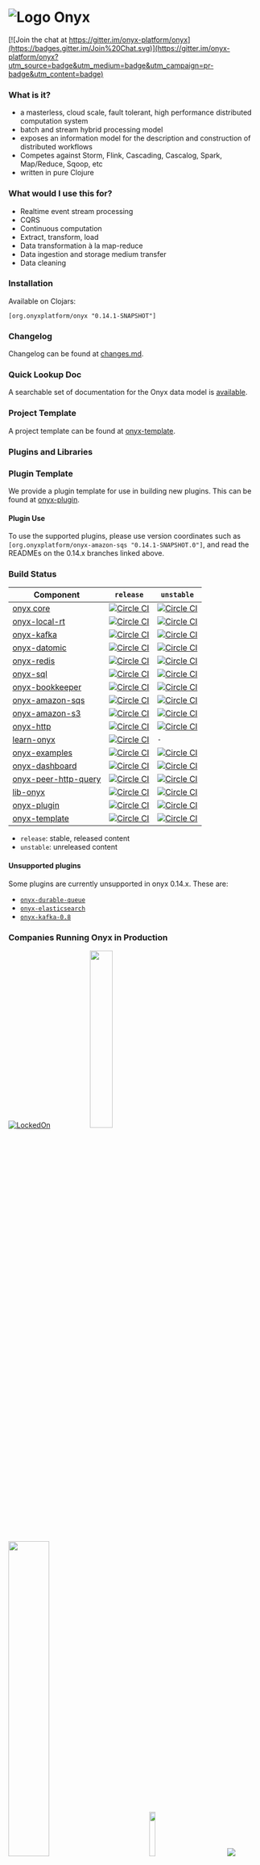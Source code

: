 # ![Logo](http://i.imgur.com/zdlOSZD.png?1) Onyx

[![Join the chat at https://gitter.im/onyx-platform/onyx](https://badges.gitter.im/Join%20Chat.svg)](https://gitter.im/onyx-platform/onyx?utm_source=badge&utm_medium=badge&utm_campaign=pr-badge&utm_content=badge)

### What is it?

- a masterless, cloud scale, fault tolerant, high performance distributed computation system
- batch and stream hybrid processing model
- exposes an information model for the description and construction of distributed workflows
- Competes against Storm, Flink, Cascading, Cascalog, Spark, Map/Reduce, Sqoop, etc
- written in pure Clojure

### What would I use this for?

- Realtime event stream processing
- CQRS
- Continuous computation 
- Extract, transform, load
- Data transformation à la map-reduce
- Data ingestion and storage medium transfer
- Data cleaning

### Installation

Available on Clojars:

```
[org.onyxplatform/onyx "0.14.1-SNAPSHOT"]
```

### Changelog

Changelog can be found at [changes.md](changes.md).

### Quick Lookup Doc

A searchable set of documentation for the Onyx data model is [available](http://www.onyxplatform.org/docs/cheat-sheet/latest/).

### Project Template

A project template can be found at [onyx-template](https://github.com/onyx-platform/onyx-template).

### Plugins and Libraries

### Plugin Template

We provide a plugin template for use in building new plugins. This can be found at [onyx-plugin](https://github.com/onyx-platform/onyx-plugin).

#### Plugin Use

To use the supported plugins, please use version coordinates such as
`[org.onyxplatform/onyx-amazon-sqs "0.14.1-SNAPSHOT.0"]`, and read
the READMEs on the 0.14.x branches linked above.

### Build Status

Component | `release`| `unstable`
----------|--------|----------
[onyx core](https://github.com/onyx-platform/onyx)| [![Circle CI](https://circleci.com/gh/onyx-platform/onyx/tree/0.14.x.svg?style=svg)](https://circleci.com/gh/onyx-platform/onyx/tree/0.14.x) | [![Circle CI](https://circleci.com/gh/onyx-platform/onyx/tree/master.svg?style=svg)](https://circleci.com/gh/onyx-platform/onyx/tree/master)
[onyx-local-rt](https://github.com/onyx-platform/onyx-local-rt)| [![Circle CI](https://circleci.com/gh/onyx-platform/onyx-local-rt/tree/0.14.x.svg?style=svg)](https://circleci.com/gh/onyx-platform/onyx-local-rt/tree/0.14.x) | [![Circle CI](https://circleci.com/gh/onyx-platform/onyx-local-rt/tree/master.svg?style=svg)](https://circleci.com/gh/onyx-platform/onyx-local-rt/tree/master)
[onyx-kafka](https://github.com/onyx-platform/onyx-kafka)| [![Circle CI](https://circleci.com/gh/onyx-platform/onyx-kafka/tree/0.14.x.svg?style=svg)](https://circleci.com/gh/onyx-platform/onyx-kafka/tree/0.14.x) | [![Circle CI](https://circleci.com/gh/onyx-platform/onyx-kafka/tree/master.svg?style=svg)](https://circleci.com/gh/onyx-platform/onyx-kafka/tree/master)
[onyx-datomic](https://github.com/onyx-platform/onyx-datomic)| [![Circle CI](https://circleci.com/gh/onyx-platform/onyx-datomic/tree/0.14.x.svg?style=svg)](https://circleci.com/gh/onyx-platform/onyx-datomic/tree/0.14.x) | [![Circle CI](https://circleci.com/gh/onyx-platform/onyx-datomic/tree/master.svg?style=svg)](https://circleci.com/gh/onyx-platform/onyx-datomic/tree/master)
[onyx-redis](https://github.com/onyx-platform/onyx-redis)| [![Circle CI](https://circleci.com/gh/onyx-platform/onyx-redis/tree/0.14.x.svg?style=svg)](https://circleci.com/gh/onyx-platform/onyx-redis/tree/0.14.x) | [![Circle CI](https://circleci.com/gh/onyx-platform/onyx-redis/tree/master.svg?style=svg)](https://circleci.com/gh/onyx-platform/onyx-redis/tree/master)
[onyx-sql](https://github.com/onyx-platform/onyx-sql)| [![Circle CI](https://circleci.com/gh/onyx-platform/onyx-sql/tree/0.14.x.svg?style=svg)](https://circleci.com/gh/onyx-platform/onyx-sql/tree/0.14.x) | [![Circle CI](https://circleci.com/gh/onyx-platform/onyx-sql/tree/master.svg?style=svg)](https://circleci.com/gh/onyx-platform/onyx-sql/tree/master)
[onyx-bookkeeper](https://github.com/onyx-platform/onyx-bookkeeper)| [![Circle CI](https://circleci.com/gh/onyx-platform/onyx-bookkeeper/tree/0.14.x.svg?style=svg)](https://circleci.com/gh/onyx-platform/onyx-bookkeeper/tree/0.14.x) | [![Circle CI](https://circleci.com/gh/onyx-platform/onyx-bookkeeper/tree/master.svg?style=svg)](https://circleci.com/gh/onyx-platform/onyx-bookkeeper/tree/master)
[onyx-amazon-sqs](https://github.com/onyx-platform/onyx-amazon-sqs)| [![Circle CI](https://circleci.com/gh/onyx-platform/onyx-amazon-sqs/tree/0.14.x.svg?style=svg)](https://circleci.com/gh/onyx-platform/onyx-amazon-sqs/tree/0.14.x) | [![Circle CI](https://circleci.com/gh/onyx-platform/onyx-amazon-sqs/tree/master.svg?style=svg)](https://circleci.com/gh/onyx-platform/onyx-amazon-sqs/tree/master)
[onyx-amazon-s3](https://github.com/onyx-platform/onyx-amazon-s3)| [![Circle CI](https://circleci.com/gh/onyx-platform/onyx-amazon-s3/tree/0.14.x.svg?style=svg)](https://circleci.com/gh/onyx-platform/onyx-amazon-s3/tree/0.14.x) | [![Circle CI](https://circleci.com/gh/onyx-platform/onyx-amazon-s3/tree/master.svg?style=svg)](https://circleci.com/gh/onyx-platform/onyx-amazon-s3/tree/master)
[onyx-http](https://github.com/onyx-platform/onyx-http)| [![Circle CI](https://circleci.com/gh/onyx-platform/onyx-http/tree/0.14.x.svg?style=svg)](https://circleci.com/gh/onyx-platform/onyx-http/tree/0.14.x) | [![Circle CI](https://circleci.com/gh/onyx-platform/onyx-http/tree/master.svg?style=svg)](https://circleci.com/gh/onyx-platform/onyx-http/tree/master)
[learn-onyx](https://github.com/onyx-platform/learn-onyx)| [![Circle CI](https://circleci.com/gh/onyx-platform/learn-onyx/tree/answers.svg?style=svg)](https://circleci.com/gh/onyx-platform/learn-onyx/tree/answers) | `-` 
[onyx-examples](https://github.com/onyx-platform/onyx-examples)| [![Circle CI](https://circleci.com/gh/onyx-platform/onyx-examples/tree/0.14.x.svg?style=svg)](https://circleci.com/gh/onyx-platform/onyx-examples/tree/0.14.x) | [![Circle CI](https://circleci.com/gh/onyx-platform/onyx-examples/tree/master.svg?style=svg)](https://circleci.com/gh/onyx-platform/onyx-examples/tree/master)
[onyx-dashboard](https://github.com/onyx-platform/onyx-dashboard)| [![Circle CI](https://circleci.com/gh/onyx-platform/onyx-dashboard/tree/0.14.x.svg?style=svg)](https://circleci.com/gh/onyx-platform/onyx-dashboard/tree/0.14.x) | [![Circle CI](https://circleci.com/gh/onyx-platform/onyx-dashboard/tree/master.svg?style=svg)](https://circleci.com/gh/onyx-platform/onyx-dashboard/tree/master)
[onyx-peer-http-query](https://github.com/onyx-platform/onyx-peer-http-query)| [![Circle CI](https://circleci.com/gh/onyx-platform/onyx-peer-http-query/tree/0.14.x.svg?style=svg)](https://circleci.com/gh/onyx-platform/onyx-peer-http-query/tree/0.14.x) | [![Circle CI](https://circleci.com/gh/onyx-platform/onyx-peer-http-query/tree/master.svg?style=svg)](https://circleci.com/gh/onyx-platform/onyx-peer-http-query/tree/master)
[lib-onyx](https://github.com/onyx-platform/lib-onyx)| [![Circle CI](https://circleci.com/gh/onyx-platform/lib-onyx/tree/0.14.x.svg?style=svg)](https://circleci.com/gh/onyx-platform/lib-onyx/tree/0.14.x) | [![Circle CI](https://circleci.com/gh/onyx-platform/lib-onyx/tree/master.svg?style=svg)](https://circleci.com/gh/onyx-platform/lib-onyx/tree/master)
[onyx-plugin](https://github.com/onyx-platform/onyx-plugin)| [![Circle CI](https://circleci.com/gh/onyx-platform/onyx-plugin/tree/0.14.x.svg?style=svg)](https://circleci.com/gh/onyx-platform/onyx-plugin/tree/0.14.x) | [![Circle CI](https://circleci.com/gh/onyx-platform/onyx-plugin/tree/master.svg?style=svg)](https://circleci.com/gh/onyx-platform/onyx-plugin/tree/master)
[onyx-template](https://github.com/onyx-platform/onyx-template)| [![Circle CI](https://circleci.com/gh/onyx-platform/onyx-template/tree/0.14.x.svg?style=svg)](https://circleci.com/gh/onyx-platform/onyx-template/tree/0.14.x) | [![Circle CI](https://circleci.com/gh/onyx-platform/onyx-template/tree/master.svg?style=svg)](https://circleci.com/gh/onyx-platform/onyx-template/tree/master)

- `release`: stable, released content
- `unstable`: unreleased content

#### Unsupported plugins

Some plugins are currently unsupported in onyx 0.14.x. These are:

- [`onyx-durable-queue`](https://github.com/onyx-platform/onyx-durable-queue)
- [`onyx-elasticsearch`](https://github.com/onyx-platform/onyx-elasticsearch)
- [`onyx-kafka-0.8`](https://github.com/onyx-platform/onyx-kafka-0.8)

### Companies Running Onyx in Production

[![LockedOn](doc/images/lockedon.png)](https://lockedon.com)
&nbsp;&nbsp;&nbsp;&nbsp;&nbsp;&nbsp;&nbsp;&nbsp;&nbsp;&nbsp;&nbsp;&nbsp;&nbsp;&nbsp;&nbsp;&nbsp;&nbsp;&nbsp;
<img src="doc/images/cognician.png" height="30%" width="30%">
&nbsp;&nbsp;&nbsp;&nbsp;&nbsp;&nbsp;&nbsp;&nbsp;&nbsp;&nbsp;&nbsp;&nbsp;&nbsp;&nbsp;&nbsp;&nbsp;&nbsp;&nbsp;
<img src="doc/images/indaba.png" height="40%" width="40%">
&nbsp;&nbsp;&nbsp;&nbsp;&nbsp;&nbsp;&nbsp;&nbsp;&nbsp;&nbsp;&nbsp;&nbsp;&nbsp;&nbsp;&nbsp;&nbsp;&nbsp;&nbsp;
<img src="doc/images/yapster.png" height="15%" width="15%">
&nbsp;&nbsp;&nbsp;&nbsp;&nbsp;&nbsp;&nbsp;&nbsp;&nbsp;&nbsp;&nbsp;&nbsp;&nbsp;&nbsp;&nbsp;&nbsp;&nbsp;&nbsp;
<img src="doc/images/modnakasta.png">
&nbsp;&nbsp;&nbsp;&nbsp;&nbsp;&nbsp;&nbsp;&nbsp;&nbsp;&nbsp;&nbsp;&nbsp;&nbsp;&nbsp;&nbsp;&nbsp;&nbsp;&nbsp;
<img src="doc/images/breeze-125.png">

### Quick Start Guide

Feeling impatient? Hit the ground running ASAP with the [onyx-starter repo](https://github.com/onyx-platform/onyx-starter) and [walkthrough](https://github.com/onyx-platform/onyx-starter/blob/master/WALKTHROUGH.md). You can also boot into preloaded a Leiningen [application template](https://github.com/onyx-platform/onyx-template).

### User Guide 0.14.1-SNAPSHOT

- [User Guide Table of Contents](http://www.onyxplatform.org/docs)
- [API docs](http://www.onyxplatform.org/docs/api/latest)
- [Cheat Sheet](http://www.onyxplatform.org/docs/cheat-sheet/latest)

### Developer's Guide 0.14.1-SNAPSHOT

- [Branch Policy](doc/developers-guide/branch-policy.md)
- [Release Checklist](doc/developers-guide/release-checklist.md)
- [Deployment Process](doc/developers-guide/deployment-process.md)

### API Docs 0.14.1-SNAPSHOT

Code level API documentation [can be found here](http://www.onyxplatform.org/docs/api/0.14.1-SNAPSHOT).

### Official plugin listing

Official plugins are vetted by Michael Drogalis. Ensure in your project that plugin versions directly correspond to the same Onyx version (e.g. `onyx-kafka` version `0.14.1-SNAPSHOT.0-SNAPSHOT` goes with `onyx` version `0.14.1-SNAPSHOT`). Fixes to plugins can be applied using a 4th versioning identifier (e.g. `0.14.1-SNAPSHOT.1-SNAPSHOT`).

- [`onyx-core-async`](doc/user-guide/core-async-plugin.adoc)
- [`onyx-kafka`](https://github.com/onyx-platform/onyx-kafka)
- [`onyx-kafka-0.8`](https://github.com/onyx-platform/onyx-kafka-0.8)
- [`onyx-datomic`](https://github.com/onyx-platform/onyx-datomic)
- [`onyx-redis`](https://github.com/onyx-platform/onyx-redis)
- [`onyx-sql`](https://github.com/onyx-platform/onyx-sql)
- [`onyx-bookkeeper`](https://github.com/onyx-platform/onyx-bookkeeper)
- [`onyx-seq`](https://github.com/onyx-platform/onyx/blob/0.14.x/src/onyx/plugin/seq.clj)
- [`onyx-durable-queue`](https://github.com/onyx-platform/onyx-durable-queue)
- [`onyx-elasticsearch`](https://github.com/onyx-platform/onyx-elasticsearch)
- [`onyx-http`](https://github.com/onyx-platform/onyx-http)
- [`onyx-amazon-sqs`](https://github.com/onyx-platform/onyx-amazon-sqs)
- [`onyx-amazon-s3`](https://github.com/onyx-platform/onyx-amazon-s3)

Generate plugin templates through Leiningen with [`onyx-plugin`](https://github.com/onyx-platform/onyx-plugin).

### 3rd Party plugin listing

Unofficial plugins have not been vetted.
- [`onyx-rethink`](https://github.com/cddr/onyx-rethink)

### Offical Dashboard and Metrics

You can run a dashboard to monitor Onyx cluster activity, found [here](https://github.com/lbradstreet/onyx-dashboard). Further, you can collect metrics and send them to the dashboard, or anywhere, by using the [onyx-metrics plugin](https://github.com/onyx-platform/onyx-metrics).

### Need help?

Check out the [Onyx Google Group](https://groups.google.com/forum/#!forum/onyx-user).

### Want the logo?

Feel free to use it anywhere. You can find [a few different versions here](https://github.com/onyx-platform/onyx/tree/0.14.x/doc/images/logo).

### Running the tests

A simple `lein test` will run the full suite for Onyx core.

#### Contributor list

- [Michael Drogalis](https://github.com/MichaelDrogalis)
- [Lucas Bradstreet](https://github.com/lbradstreet)
- [Owen Jones](https://github.com/owengalenjones)
- [Bruce Durling](https://github.com/otfrom)
- [Malcolm Sparks](https://github.com/malcolmsparks)
- [Bryce Blanton](https://github.com/bblanton)
- [David Rupp](https://github.com/davidrupp)
- [sbennett33](https://github.com/sbennett33)
- [Tyler van Hensbergen](https://github.com/tvanhens)
- [David Leatherman](https://github.com/leathekd)
- [Daniel Compton](https://github.com/danielcompton)
- [Jeff Rose](https://github.com/rosejn)
- [Ole Krüger](https://github.com/dignati)
- [Juho Teperi](https://github.com/Deraen)
- [Nicolas Ha](https://github.com/nha)
- [Andrew Meredith](https://github.com/kendru)
- [Bridget Hillyer](https://github.com/bridgethillyer)
- [Ivan Mushketyk](https://github.com/mushketyk)
- [Jochen Rau](https://github.com/jocrau)
- [Tienson Qin](https://github.com/tiensonqin)
- [Roman Volosovskyi](https://github.com/rasom)
- [Vijay Kiran](https://github.com/vijaykiran)
- [Paul Kehrer](https://github.com/reaperhulk)
- [Scott Bennett](https://github.com/sbennett33)
- [Nathan Todd.stone](https://github.com/nathants)
- [Mariusz Jachimowicz](https://github.com/mariusz-jachimowicz-83)
- [Jason Bell](https://github.com/jasebell)


#### Acknowledgements

Some code has been incorporated from the following projects:

- [Riemann](https://github.com/aphyr/riemann)
- [zookeeper-clj](https://github.com/liebke/zookeeper-clj)

### License

Copyright © 2017 Michael Drogalis

Distributed under the Eclipse Public License, the same as Clojure.

